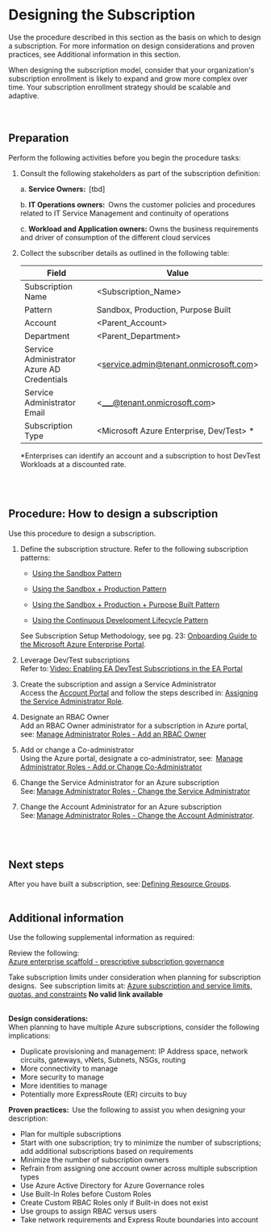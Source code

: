 # Designing the Subscription 

Use the procedure described in this section as the basis on which to design a subscription. For more information on design considerations and proven practices, see Additional information in this section.  

When designing the subscription model, consider that your organization's subscription enrollment is likely to expand and grow more 
complex over time. Your subscription enrollment strategy should be scalable and adaptive.   
<br />
<br />
  
## Preparation  
Perform the following activities before you begin the procedure tasks:  

1. Consult the following stakeholders as part of the subscription definition:   

   a. **Service Owners:**  [tbd]

    b. **IT Operations owners:**  Owns the customer policies and procedures related to IT Service Management and continuity of 
operations   

    c. **Workload and Application owners:**  Owns the business requirements and driver of consumption of the different cloud 
services  

2. Collect the subscriber details as outlined in the following table:   

    | Field        | Value           |  
    | ------------- |-------------|
    |Subscription Name | \<Subscription_Name\> |
    |Pattern | Sandbox, Production, Purpose Built |
    |Account | \<Parent_Account\> |
    |Department | \<Parent_Department\> |
    |Service Administrator Azure AD Credentials | \<service.admin@tenant.onmicrosoft.com\> |
    |Service Administrator Email |\<___@tenant.onmicrosoft.com\> |
    |Subscription Type |\<Microsoft Azure Enterprise, Dev/Test\> *|
 
   \*Enterprises can identify an account and a subscription to host DevTest Workloads at a discounted rate. 
<br />
<br />

## Procedure: How to design a subscription  
Use this procedure to design a subscription.  

1. Define the subscription structure. 
  Refer to the following subscription patterns:   

   - [Using the Sandbox Pattern](https://github.com/alvarovitta/Enrollment-and-Subscription/blob/master/2.1.1-Using-the-Sandbox-Pattern.md)  

   - [Using the Sandbox + Production Pattern](https://github.com/alvarovitta/Enrollment-and-Subscription/blob/master/2.1.2-Using-the-Sandbox-and-Production-Pattern.md)   

   - [Using the Sandbox + Production + Purpose Built Pattern](https://github.com/alvarovitta/Enrollment-and-Subscription/blob/master/2.1.3-Using-the-Sandbox-and-Production-and-Purpose-Built-Pattern.md)  

   - [Using the Continuous Development Lifecycle Pattern](https://github.com/alvarovitta/Enrollment-and-Subscription/blob/master/2.1.4-Using-the-Continuous-Development-Lifecycle-Pattern.md)  

   See Subscription Setup Methodology, see pg. 23: [Onboarding Guide to the Microsoft Azure Enterprise Portal](https://github.com/alvarovitta/Enrollment-and-Subscription/blob/master/_images/azuredirecteacustomeronboardingguide_en.pdf). 


2. Leverage Dev/Test subscriptions   
  Refer to: [Video: Enabling EA DevTest Subscriptions in the EA Portal](https://channel9.msdn.com/blogs/EA.Azure.com/Enabling-and-Creating-EA-DevTest-Subscriptions-through-the-EA-Portal)  

3. Create the subscription and assign a Service Administrator  
  Access the [Account Portal](https://azure.microsoft.com/en-us/?v=18.20) and follow the steps described in: [Assigning the Service Administrator Role](https://github.com/alvarovitta/Enrollment-and-Subscription/blob/master/1.4-Assigning-the-Service-Administrator-Role.md). 

4. Designate an RBAC Owner   
  Add an RBAC Owner administrator for a subscription in Azure portal, see: [Manage Administrator Roles - Add an RBAC Owner](https://docs.microsoft.com/en-us/azure/billing/billing-add-change-azure-subscription-administrator#add-an-rbac-owner-admin-for-a-subscription-in-azure-portal)  

5. Add or change a Co-administrator   
Using the Azure portal, designate a co-administrator, see:  [Manage Administrator Roles - Add or Change Co-Administrator](https://docs.microsoft.com/en-us/azure/billing/billing-add-change-azure-subscription-administrator#add-or-change-co-administrator)  

6. Change the Service Administrator for an Azure subscription   
  See: [Manage Administrator Roles - Change the Service Administrator](https://docs.microsoft.com/en-us/azure/billing/billing-add-change-azure-subscription-administrator#change-the-service-administrator-for-an-azure-subscription)  

7. Change the Account Administrator for an Azure subscription   
  See: [Manage Administrator Roles - Change the Account Administrator](https://docs.microsoft.com/en-us/azure/billing/billing-add-change-azure-subscription-administrator#change-the-service-administrator-for-an-azure-subscription).
<br />
<br />

## Next steps 
After you have built a subscription, see: [Defining Resource Groups](3.0-Defining-Resource-Groups.md). 
<br />
<br />

## Additional information  
Use the following supplemental information as required:  

Review the following:  
[Azure enterprise scaffold - prescriptive subscription governance](https://docs.microsoft.com/en-us/azure/architecture/cloud-adoption-guide/subscription-governance)   

Take subscription limits under consideration when planning for subscription designs.  
See subscription limits at: [Azure subscription and service limits, quotas, and constraints]() **No valid link available**
<br />
<br />

**Design considerations:**  
When planning to have multiple Azure subscriptions, consider the following implications:  
- Duplicate provisioning and management: IP Address space, network circuits, gateways, vNets, Subnets, NSGs, routing  
- More connectivity to manage   
- More security to manage  
- More identities to manage  
- Potentially more ExpressRoute (ER) circuits to buy  


**Proven practices:**  
Use the following to assist you when designing your description:
- Plan for multiple subscriptions  
- Start with one subscription; try to minimize the number of subscriptions; add additional subscriptions based on requirements  
- Minimize the number of subscription owners  
- Refrain from assigning one account owner across multiple subscription types  
- Use Azure Active Directory for Azure Governance roles  
- Use Built-In Roles before Custom Roles  
- Create Custom RBAC Roles only if Built-in does not exist  
- Use groups to assign RBAC versus users  
- Take network requirements and Express Route boundaries into account  
